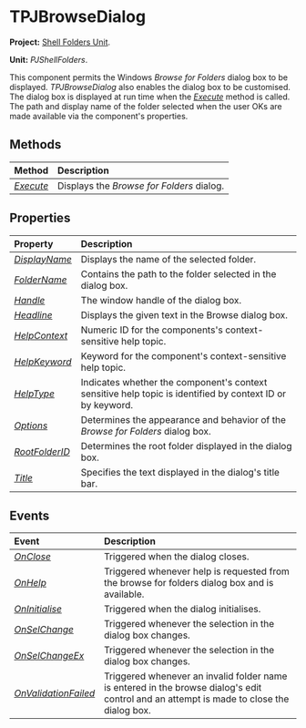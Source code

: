 # TPJBrowseDialog

**Project:** [Shell Folders Unit](ShellFoldersUnit.md).

**Unit:** _PJShellFolders_.

This component permits the Windows _Browse for Folders_ dialog box to be displayed. _TPJBrowseDialog_ also enables the dialog box to be customised. The dialog box is displayed at run time when the _[Execute](TPJBrowseDialogExecute.md)_ method is called. The path and display name of the folder selected when the user OKs are made available via the component's properties.

## Methods

| Method | Description |
|:-------|:------------|
| _[Execute](TPJBrowseDialogExecute.md)_ | Displays the _Browse for Folders_ dialog. |

## Properties

| Property | Description |
|:---------|:------------|
| _[DisplayName](TPJBrowseDialogDisplayName.md)_ | Displays the name of the selected folder. |
| _[FolderName](TPJBrowseDialogFolderName.md)_ | Contains the path to the folder selected in the dialog box. |
| _[Handle](TPJBrowseDialogHandle.md)_ | The window handle of the dialog box. |
| _[Headline](TPJBrowseDialogHeadline.md)_ | Displays the given text in the Browse dialog box. |
| _[HelpContext](TPJBrowseDialogHelpContext.md)_ | Numeric ID for the components's context-sensitive help topic. |
| _[HelpKeyword](TPJBrowseDialogHelpKeyword.md)_ | Keyword for the component's context-sensitive help topic. |
| _[HelpType](TPJBrowseDialogHelpType.md)_ | Indicates whether the component's context sensitive help topic is identified by context ID or by keyword. |
| _[Options](TPJBrowseDialogOptions.md)_ | Determines the appearance and behavior of the _Browse for Folders_ dialog box. |
| _[RootFolderID](TPJBrowseDialogRootFolderID.md)_ | Determines the root folder displayed in the dialog box. |
| _[Title](TPJBrowseDialogTitle.md)_ | Specifies the text displayed in the dialog's title bar. |

## Events

| Event | Description |
|:------|:------------|
| _[OnClose](TPJBrowseDialogOnClose.md)_ | Triggered when the dialog closes. |
| _[OnHelp](TPJBrowseDialogOnHelp.md)_ | Triggered whenever help is requested from the browse for folders dialog box and is available. |
| _[OnInitialise](TPJBrowseDialogOnInitialise.md)_ | Triggered when the dialog initialises. |
| _[OnSelChange](TPJBrowseDialogOnSelChange.md)_ | Triggered whenever the selection in the dialog box changes. |
| _[OnSelChangeEx](TPJBrowseDialogOnSelChangeEx.md)_ | Triggered whenever the selection in the dialog box changes. |
| _[OnValidationFailed](TPJBrowseDialogOnValidationFailed.md)_ | Triggered whenever an invalid folder name is entered in the browse dialog's edit control and an attempt is made to close the dialog box. |
